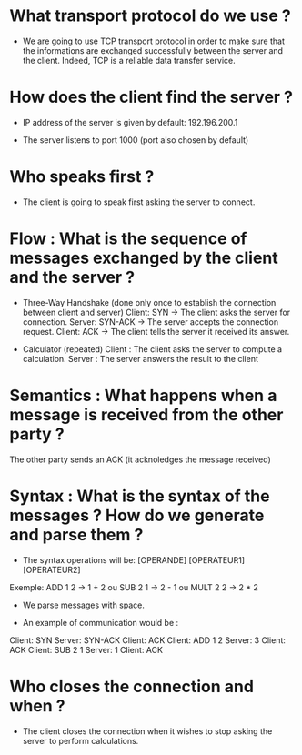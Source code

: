 # What transport protocol do we use ?

+ We are going to use TCP transport protocol in order to make sure that the informations are exchanged
successfully between the server and the client. Indeed, TCP is a reliable data transfer service.

# How does the client find the server ?

+ IP address of the server is given by default: 192.196.200.1 

+ The server listens to port 1000 (port also chosen by default)

# Who speaks first ?

+ The client is going to speak first asking the server to connect.

# Flow : What is the sequence of messages exchanged by the client and the server ?

+ Three-Way Handshake (done only once to establish the connection between client and server)
Client: SYN     -> The client asks the server for connection.
Server: SYN-ACK -> The server accepts the connection request.
Client: ACK     -> The client tells the server it received its answer.

+ Calculator (repeated)
Client : The client asks the server to compute a calculation.
Server : The server answers the result to the client

# Semantics : What happens when a message is received from the other party ?
The other party sends an ACK (it acknoledges the message received)

# Syntax : What is the syntax of the messages ? How do we generate and parse them ?

+ The syntax operations will be:
[OPERANDE] [OPERATEUR1] [OPERATEUR2]

Exemple: ADD 1 2 -> 1 + 2
ou SUB 2 1 -> 2 - 1
ou MULT 2 2 -> 2 * 2

+ We parse messages with space.

+ An example of communication would be :

Client: SYN
Server: SYN-ACK
Client: ACK
Client: ADD 1 2
Server: 3
Client: ACK
Client: SUB 2 1
Server: 1
Client: ACK

# Who closes the connection and when ?

+ The client closes the connection when it wishes to stop asking the server to perform calculations.

